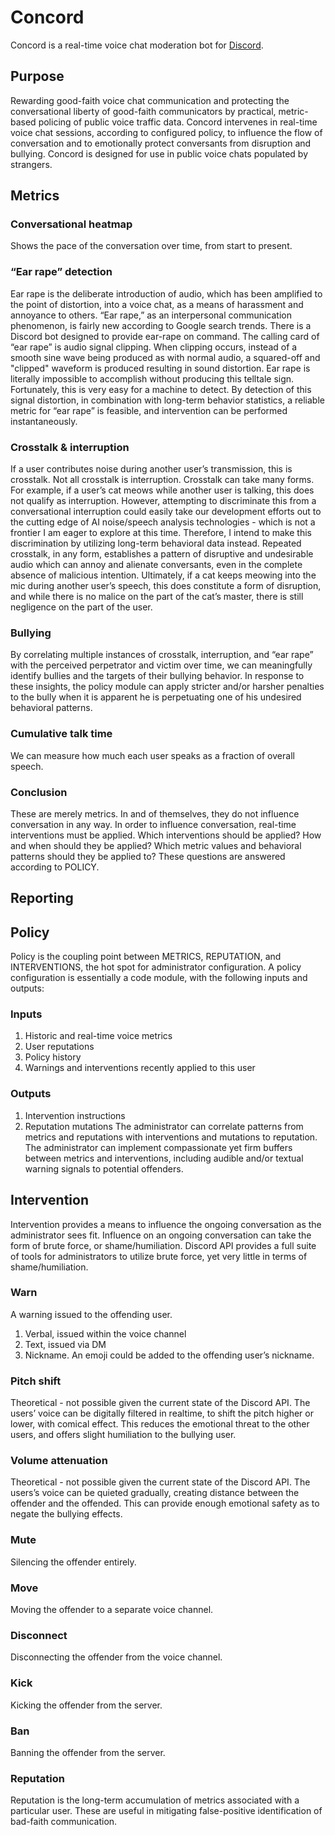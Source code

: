 # Concord
Concord is a real-time voice chat moderation bot for [Discord](http://discord.com).
## Purpose
Rewarding good-faith voice chat communication and protecting the conversational liberty of good-faith communicators by practical, metric-based policing of public voice traffic data.
Concord intervenes in real-time voice chat sessions, according to configured policy, to influence the flow of conversation and to emotionally protect conversants from disruption and bullying.
Concord is designed for use in public voice chats populated by strangers.
## Metrics
### Conversational heatmap
Shows the pace of the conversation over time, from start to present. 
### “Ear rape” detection
Ear rape is the deliberate introduction of audio, which has been amplified to the point of distortion, into a voice chat, as a means of harassment and annoyance to others.
“Ear rape,” as an interpersonal communication phenomenon, is fairly new according to Google search trends.
There is a Discord bot designed to provide ear-rape on command.
The calling card of “ear rape” is audio signal clipping.
When clipping occurs, instead of a smooth sine wave being produced as with normal audio, a squared-off and "clipped" waveform is produced resulting in sound distortion. Ear rape is literally impossible to accomplish without producing this telltale sign. Fortunately, this is very easy for a machine to detect.
By detection of this signal distortion, in combination with long-term behavior statistics, a reliable metric for “ear rape” is feasible, and intervention can be performed instantaneously.
### Crosstalk & interruption
If a user contributes noise during another user’s transmission, this is crosstalk.
Not all crosstalk is interruption.
Crosstalk can take many forms.
For example, if a user’s cat meows while another user is talking, this does not qualify as interruption. However, attempting to discriminate this from a conversational interruption could easily take our development efforts out to the cutting edge of AI noise/speech analysis technologies - which is not a frontier I am eager to explore at this time. Therefore, I intend to make this discrimination by utilizing long-term behavioral data instead.
Repeated crosstalk, in any form, establishes a pattern of disruptive and undesirable audio which can annoy and alienate conversants, even in the complete absence of malicious intention.
Ultimately, if a cat keeps meowing into the mic during another user’s speech, this does constitute a form of disruption, and while there is no malice on the part of the cat’s master, there is still negligence on the part of the user.
### Bullying
By correlating multiple instances of crosstalk, interruption, and “ear rape” with the perceived perpetrator and victim over time, we can meaningfully identify bullies and the targets of their bullying behavior.
In response to these insights, the policy module can apply stricter and/or harsher penalties to the bully when it is apparent he is perpetuating one of his undesired behavioral patterns.
### Cumulative talk time
We can measure how much each user speaks as a fraction of overall speech.
### Conclusion
These are merely metrics. In and of themselves, they do not influence conversation in any way. In order to influence conversation, real-time interventions must be applied.
Which interventions should be applied? How and when should they be applied? Which metric values and behavioral patterns should they be applied to? These questions are answered according to POLICY.
## Reporting
## Policy
Policy is the coupling point between METRICS, REPUTATION, and INTERVENTIONS, the hot spot for administrator configuration.
A policy configuration is essentially a code module, with the following inputs and outputs:
### Inputs
1. Historic and real-time voice metrics
1. User reputations
1. Policy history
  1. Warnings and interventions recently applied to this user
### Outputs
1. Intervention instructions
1. Reputation mutations
The administrator can correlate patterns from metrics and reputations with interventions and mutations to reputation.
The administrator can implement compassionate yet firm buffers between metrics and interventions, including audible and/or textual warning signals to potential offenders.
## Intervention
Intervention provides a means to influence the ongoing conversation as the administrator sees fit.
Influence on an ongoing conversation can take the form of brute force, or shame/humiliation.
Discord API provides a full suite of tools for administrators to utilize brute force, yet very little in terms of shame/humiliation.
### Warn
A warning issued to the offending user.
1. Verbal, issued within the voice channel
1. Text, issued via DM
1. Nickname. An emoji could be added to the offending user’s nickname.
### Pitch shift
Theoretical - not possible given the current state of the Discord API. The users’ voice can be digitally filtered in realtime, to shift the pitch higher or lower, with comical effect. This reduces the emotional threat to the other users, and offers slight humiliation to the bullying user.
### Volume attenuation
Theoretical - not possible given the current state of the Discord API. The users’s voice can be quieted gradually, creating distance between the offender and the offended. This can provide enough emotional safety as to negate the bullying effects.
### Mute
Silencing the offender entirely.
### Move
Moving the offender to a separate voice channel.
### Disconnect
Disconnecting the offender from the voice channel.
### Kick
Kicking the offender from the server.
### Ban
Banning the offender from the server.
### Reputation
Reputation is the long-term accumulation of metrics associated with a particular user. These are useful in mitigating false-positive identification of bad-faith communication.
